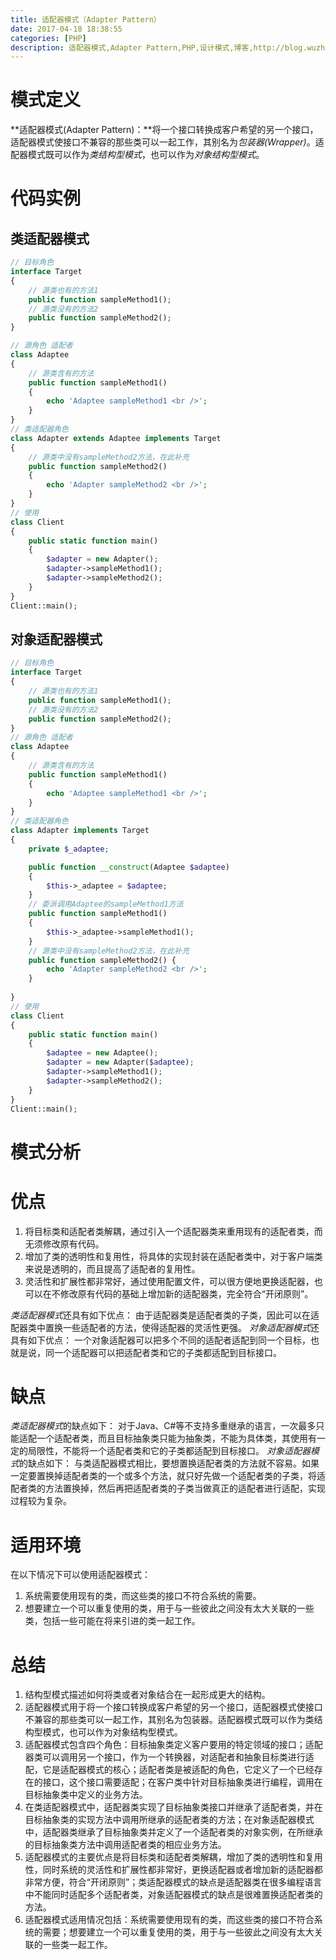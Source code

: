 ```yaml
---
title: 适配器模式（Adapter Pattern）
date: 2017-04-18 18:38:55
categories: [PHP]
description: 适配器模式,Adapter Pattern,PHP,设计模式,博客,http://blog.wuzhiwei.cn,http://wuzhiwei.cn
---
```

# 模式定义

**适配器模式(Adapter Pattern)：**将一个接口转换成客户希望的另一个接口，适配器模式使接口不兼容的那些类可以一起工作，其别名为*包装器(Wrapper)*。适配器模式既可以作为*类结构型模式*，也可以作为*对象结构型模式*。

# 代码实例

## 类适配器模式

``` php
// 目标角色
interface Target
{
    // 源类也有的方法1
    public function sampleMethod1();
    // 源类没有的方法2
    public function sampleMethod2();
}

// 源角色 适配者
class Adaptee
{
    // 源类含有的方法
    public function sampleMethod1()
    {
        echo 'Adaptee sampleMethod1 <br />';
    }
}
// 类适配器角色
class Adapter extends Adaptee implements Target
{
    // 源类中没有sampleMethod2方法，在此补充
    public function sampleMethod2()
    {
        echo 'Adapter sampleMethod2 <br />';
    }
}
// 使用
class Client
{
    public static function main()
    {
        $adapter = new Adapter();
        $adapter->sampleMethod1();
        $adapter->sampleMethod2();
    }
}
Client::main();
```

## 对象适配器模式

``` php
// 目标角色
interface Target
{
    // 源类也有的方法1
    public function sampleMethod1();
    // 源类没有的方法2
    public function sampleMethod2();
}
// 源角色 适配者
class Adaptee
{
    // 源类含有的方法
    public function sampleMethod1()
    {
        echo 'Adaptee sampleMethod1 <br />';
    }
}
// 类适配器角色
class Adapter implements Target
{
    private $_adaptee;

    public function __construct(Adaptee $adaptee)
    {
        $this->_adaptee = $adaptee;
    }
    // 委派调用Adaptee的sampleMethod1方法
    public function sampleMethod1()
    {
        $this->_adaptee->sampleMethod1();
    }
    // 源类中没有sampleMethod2方法，在此补充
    public function sampleMethod2() {
        echo 'Adapter sampleMethod2 <br />';
    }
 
}
// 使用
class Client
{
    public static function main()
    {
        $adaptee = new Adaptee();
        $adapter = new Adapter($adaptee);
        $adapter->sampleMethod1();
        $adapter->sampleMethod2();
    }
}
Client::main();
```

# 模式分析

# 优点

1. 将目标类和适配者类解耦，通过引入一个适配器类来重用现有的适配者类，而无须修改原有代码。
2. 增加了类的透明性和复用性，将具体的实现封装在适配者类中，对于客户端类来说是透明的，而且提高了适配者的复用性。
3. 灵活性和扩展性都非常好，通过使用配置文件，可以很方便地更换适配器，也可以在不修改原有代码的基础上增加新的适配器类，完全符合“开闭原则”。

*类适配器模式*还具有如下优点：
由于适配器类是适配者类的子类，因此可以在适配器类中置换一些适配者的方法，使得适配器的灵活性更强。
*对象适配器模式*还具有如下优点：
一个对象适配器可以把多个不同的适配者适配到同一个目标，也就是说，同一个适配器可以把适配者类和它的子类都适配到目标接口。

# 缺点

*类适配器模式*的缺点如下：
对于Java、C#等不支持多重继承的语言，一次最多只能适配一个适配者类，而且目标抽象类只能为抽象类，不能为具体类，其使用有一定的局限性，不能将一个适配者类和它的子类都适配到目标接口。
*对象适配器模式*的缺点如下：
与类适配器模式相比，要想置换适配者类的方法就不容易。如果一定要置换掉适配者类的一个或多个方法，就只好先做一个适配者类的子类，将适配者类的方法置换掉，然后再把适配者类的子类当做真正的适配者进行适配，实现过程较为复杂。

# 适用环境

在以下情况下可以使用适配器模式：

1. 系统需要使用现有的类，而这些类的接口不符合系统的需要。
2. 想要建立一个可以重复使用的类，用于与一些彼此之间没有太大关联的一些类，包括一些可能在将来引进的类一起工作。

# 总结

1. 结构型模式描述如何将类或者对象结合在一起形成更大的结构。
2. 适配器模式用于将一个接口转换成客户希望的另一个接口，适配器模式使接口不兼容的那些类可以一起工作，其别名为包装器。适配器模式既可以作为类结构型模式，也可以作为对象结构型模式。
3. 适配器模式包含四个角色：目标抽象类定义客户要用的特定领域的接口；适配器类可以调用另一个接口，作为一个转换器，对适配者和抽象目标类进行适配，它是适配器模式的核心；适配者类是被适配的角色，它定义了一个已经存在的接口，这个接口需要适配；在客户类中针对目标抽象类进行编程，调用在目标抽象类中定义的业务方法。
4. 在类适配器模式中，适配器类实现了目标抽象类接口并继承了适配者类，并在目标抽象类的实现方法中调用所继承的适配者类的方法；在对象适配器模式中，适配器类继承了目标抽象类并定义了一个适配者类的对象实例，在所继承的目标抽象类方法中调用适配者类的相应业务方法。
5. 适配器模式的主要优点是将目标类和适配者类解耦，增加了类的透明性和复用性，同时系统的灵活性和扩展性都非常好，更换适配器或者增加新的适配器都非常方便，符合“开闭原则”；类适配器模式的缺点是适配器类在很多编程语言中不能同时适配多个适配者类，对象适配器模式的缺点是很难置换适配者类的方法。
6. 适配器模式适用情况包括：系统需要使用现有的类，而这些类的接口不符合系统的需要；想要建立一个可以重复使用的类，用于与一些彼此之间没有太大关联的一些类一起工作。